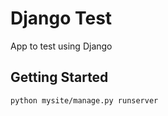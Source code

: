 # Django Test

App to test using Django

## Getting Started

```shell
python mysite/manage.py runserver
```
